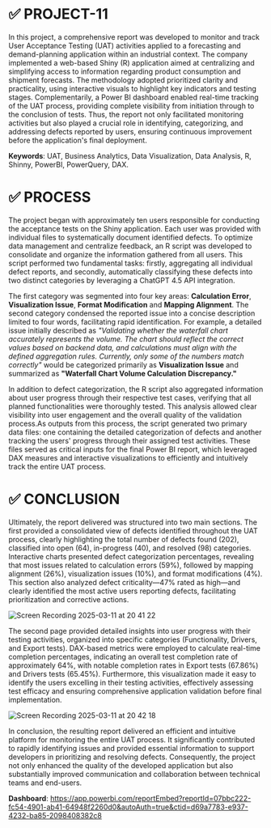 # ✅ PROJECT-11

In this project, a comprehensive report was developed to monitor and track User Acceptance Testing (UAT) activities applied to a forecasting and demand-planning application within an industrial context. The company implemented a web-based Shiny (R) application aimed at centralizing and simplifying access to information regarding product consumption and shipment forecasts. The methodology adopted prioritized clarity and practicality, using interactive visuals to highlight key indicators and testing stages. Complementarily, a Power BI dashboard enabled real-time tracking of the UAT process, providing complete visibility from initiation through to the conclusion of tests. Thus, the report not only facilitated monitoring activities but also played a crucial role in identifying, categorizing, and addressing defects reported by users, ensuring continuous improvement before the application's final deployment.

**Keywords**: UAT, Business Analytics, Data Visualization, Data Analysis, R, Shinny, PowerBI, PowerQuery, DAX.

# ✅ PROCESS

The project began with approximately ten users responsible for conducting the acceptance tests on the Shiny application. Each user was provided with individual files to systematically document identified defects. To optimize data management and centralize feedback, an R script was developed to consolidate and organize the information gathered from all users. This script performed two fundamental tasks: firstly, aggregating all individual defect reports, and secondly, automatically classifying these defects into two distinct categories by leveraging a ChatGPT 4.5 API integration. 

The first category was segmented into four key areas: **Calculation Error**, **Visualization Issue**, **Format Modification** and **Mapping Alignment**. The second category condensed the reported issue into a concise description limited to four words, facilitating rapid identification. For example, a detailed issue initially described as *"Validating whether the waterfall chart accurately represents the volume. The chart should reflect the correct values based on backend data, and calculations must align with the defined aggregation rules. Currently, only some of the numbers match correctly"* would be categorized primarily as **Visualization Issue** and summarized as **"Waterfall Chart Volume Calculation Discrepancy."**

In addition to defect categorization, the R script also aggregated information about user progress through their respective test cases, verifying that all planned functionalities were thoroughly tested. This analysis allowed clear visibility into user engagement and the overall quality of the validation process.As outputs from this process, the script generated two primary data files: one containing the detailed categorization of defects and another tracking the users' progress through their assigned test activities. These files served as critical inputs for the final Power BI report, which leveraged DAX measures and interactive visualizations to efficiently and intuitively track the entire UAT process.

# ✅ CONCLUSION

Ultimately, the report delivered was structured into two main sections. The first provided a consolidated view of defects identified throughout the UAT process, clearly highlighting the total number of defects found (202), classified into open (64), in-progress (40), and resolved (98) categories. Interactive charts presented defect categorization percentages, revealing that most issues related to calculation errors (59%), followed by mapping alignment (26%), visualization issues (10%), and format modifications (4%). This section also analyzed defect criticality—47% rated as high—and clearly identified the most active users reporting defects, facilitating prioritization and corrective actions.

![Screen Recording 2025-03-11 at 20 41 22](https://github.com/user-attachments/assets/c7d38678-52d2-4cb0-999c-1d46990707b0)

The second page provided detailed insights into user progress with their testing activities, organized into specific categories (Functionality, Drivers, and Export tests). DAX-based metrics were employed to calculate real-time completion percentages, indicating an overall test completion rate of approximately 64%, with notable completion rates in Export tests (67.86%) and Drivers tests (65.45%). Furthermore, this visualization made it easy to identify the users excelling in their testing activities, effectively assessing test efficacy and ensuring comprehensive application validation before final implementation.

![Screen Recording 2025-03-11 at 20 42 18](https://github.com/user-attachments/assets/aab179a6-6725-43a9-a6ee-3b2306765166)

In conclusion, the resulting report delivered an efficient and intuitive platform for monitoring the entire UAT process. It significantly contributed to rapidly identifying issues and provided essential information to support developers in prioritizing and resolving defects. Consequently, the project not only enhanced the quality of the developed application but also substantially improved communication and collaboration between technical teams and end-users.

**Dashboard**: https://app.powerbi.com/reportEmbed?reportId=07bbc222-fc54-4901-ab41-64948f2260d0&autoAuth=true&ctid=d69a7783-e937-4232-ba85-2098408382c8
